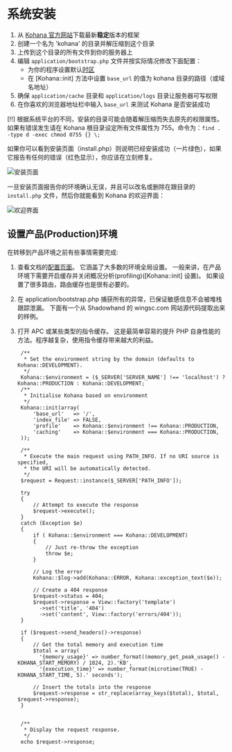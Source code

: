 # 系统安装

1. 从 [Kohana 官方网站](http://kohanaframework.org/)下载最新**稳定**版本的框架
2. 创建一个名为 'kohana' 的目录并解压缩到这个目录
3. 上传到这个目录的所有文件到你的服务器上
4. 编辑 `application/bootstrap.php` 文件并按实际情况修改下面配置：
	- 为你的程序设置默认[时区](http://php.net/timezones)
	- 在 [Kohana::init] 方法中设置 `base_url` 的值为 kohana 目录的路径（或域名地址）
6. 确保 `application/cache` 目录和 `application/logs` 目录让服务器可写权限
7. 在你喜欢的浏览器地址栏中输入 `base_url` 来测试 Kohana 是否安装成功

[!!] 根据系统平台的不同，安装的目录可能会随着解压缩而失去原先的权限属性。如果有错误发生请在 Kohana 根目录设定所有文件属性为 755。命令为：`find . -type d -exec chmod 0755 {} \;`

如果你可以看到安装页面（install.php）则说明已经安装成功（一片绿色），如果它报告有任何的错误（红色显示），你应该在立刻修复。

![安装页面](img/install.png "Example of install page")

一旦安装页面报告你的环境确认无误，并且可以改名或删除在跟目录的 `install.php` 文件，然后你就能看到 Kohana 的欢迎界面：

![欢迎界面](img/welcome.png "Example of welcome page")

## 设置产品(Production)环境

在转移到产品环境之前有些事情需要完成:

1. 查看文档的[配置页面](about.configuration)。
   它涵盖了大多数的环境全局设置。
   一般来讲，在产品环境下需要开启缓存并关闭概况分析(profiling)([Kohana::init] 设置)。
   如果设置了很多路由，路由缓存也是很有必要的。
2. 在 application/bootstrap.php 捕获所有的异常，已保证敏感信息不会被堆栈跟踪泄漏。 
   下面有一个从 Shadowhand 的 wingsc.com 网站源代码提取出来的样例。
3. 打开 APC 或某些类型的指令缓存。
   这是最简单容易的提升 PHP 自身性能的方法。程序越复杂，使用指令缓存带来越大的利益。

		/**
		 * Set the environment string by the domain (defaults to Kohana::DEVELOPMENT).
		 */
		Kohana::$environment = ($_SERVER['SERVER_NAME'] !== 'localhost') ? Kohana::PRODUCTION : Kohana::DEVELOPMENT;
		/**
		 * Initialise Kohana based on environment
		 */
		Kohana::init(array(
			'base_url'   => '/',
			'index_file' => FALSE,
			'profile'    => Kohana::$environment !== Kohana::PRODUCTION,
			'caching'    => Kohana::$environment === Kohana::PRODUCTION,
		));
		
		/**
		 * Execute the main request using PATH_INFO. If no URI source is specified,
		 * the URI will be automatically detected.
		 */
		$request = Request::instance($_SERVER['PATH_INFO']);
		
		try
		{
			// Attempt to execute the response
			$request->execute();
		}
		catch (Exception $e)
		{
			if ( Kohana::$environment === Kohana::DEVELOPMENT)
			{
				// Just re-throw the exception
				throw $e;
			}
		
			// Log the error
			Kohana::$log->add(Kohana::ERROR, Kohana::exception_text($e));
		
			// Create a 404 response
			$request->status = 404;
			$request->response = View::factory('template')
			  ->set('title', '404')
			  ->set('content', View::factory('errors/404'));
		}
		
		if ($request->send_headers()->response)
		{
			// Get the total memory and execution time
			$total = array(
			  '{memory_usage}' => number_format((memory_get_peak_usage() - KOHANA_START_MEMORY) / 1024, 2).'KB',
			  '{execution_time}' => number_format(microtime(TRUE) - KOHANA_START_TIME, 5).' seconds');
			
			// Insert the totals into the response
			$request->response = str_replace(array_keys($total), $total, $request->response);
		}
		
		
		/**
		 * Display the request response.
		 */
		echo $request->response;

